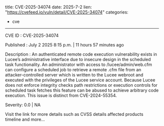  
title: CVE-2025-34074
date: 2025-7-2
lien: "https://cvefeed.io/vuln/detail/CVE-2025-34074"
categories:
  - cve
---

CVE ID : CVE-2025-34074

Published :  July 2
2025
8:15 p.m. | 11 hours
57 minutes ago

Description : An authenticated remote code execution vulnerability exists in Lucee’s administrative interface due to insecure design in the scheduled task functionality. An administrator with access to /lucee/admin/web.cfm can configure a scheduled job to retrieve a remote .cfm file from an attacker-controlled server
which is written to the Lucee webroot and executed with the privileges of the Lucee service account. Because Lucee does not enforce integrity checks
path restrictions
or execution controls for scheduled task fetches
this feature can be abused to achieve arbitrary code execution. This issue is distinct from CVE-2024-55354.

Severity: 0.0 | NA

Visit the link for more details
such as CVSS details
affected products
timeline
and more...
